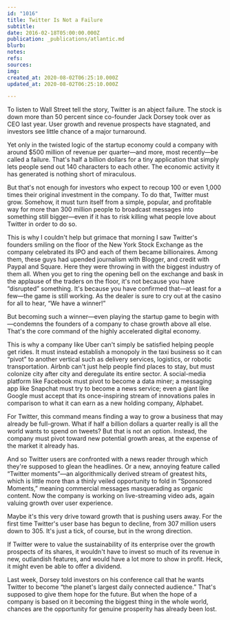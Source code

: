 ```yaml
---
id: "1016"
title: Twitter Is Not a Failure
subtitle: 
date: 2016-02-18T05:00:00.000Z
publication: _publications/atlantic.md
blurb: 
notes: 
refs: 
sources: 
img: 
created_at: 2020-08-02T06:25:10.000Z
updated_at: 2020-08-02T06:25:10.000Z

---
```

To listen to Wall Street tell the story, Twitter is an abject failure. The stock is down more than 50 percent since co-founder Jack Dorsey took over as CEO last year. User growth and revenue prospects have stagnated, and investors see little chance of a major turnaround.

Yet only in the twisted logic of the startup economy could a company with around $500 million of revenue per quarter—and more, most recently—be called a failure. That's half a billion dollars for a tiny application that simply lets people send out 140 characters to each other. The economic activity it has generated is nothing short of miraculous.

But that's not enough for investors who expect to recoup 100 or even 1,000 times their original investment in the company. To do that, Twitter must grow. Somehow, it must turn itself from a simple, popular, and profitable way for more than 300 million people to broadcast messages into something still bigger—even if it has to risk killing what people love about Twitter in order to do so.

This is why I couldn't help but grimace that morning I saw Twitter's founders smiling on the floor of the New York Stock Exchange as the company celebrated its IPO and each of them became billionaires. Among them, these guys had upended journalism with Blogger, and credit with Paypal and Square. Here they were throwing in with the biggest industry of them all. When you get to ring the opening bell on the exchange and bask in the applause of the traders on the floor, it's not because you have “disrupted” something. It's because you have confirmed that—at least for a few—the game is still working. As the dealer is sure to cry out at the casino for all to hear, “We have a winner!”

But becoming such a winner—even playing the startup game to begin with—condemns the founders of a company to chase growth above all else. That's the core command of the highly accelerated digital economy.

This is why a company like Uber can't simply be satisfied helping people get rides. It must instead establish a monopoly in the taxi business so it can “pivot” to another vertical such as delivery services, logistics, or robotic transportation. Airbnb can't just help people find places to stay, but must colonize city after city and deregulate its entire sector. A social-media platform like Facebook must pivot to become a data miner; a messaging app like Snapchat must try to become a news service; even a giant like Google must accept that its once-inspiring stream of innovations pales in comparison to what it can earn as a new holding company, Alphabet.

For Twitter, this command means finding a way to grow a business that may already be full-grown. What if half a billion dollars a quarter really is all the world wants to spend on tweets? But that is not an option. Instead, the company must pivot toward new potential growth areas, at the expense of the market it already has.

And so Twitter users are confronted with a news reader through which they're supposed to glean the headlines. Or a new, annoying feature called “Twitter moments”—an algorithmically derived stream of greatest hits, which is little more than a thinly veiled opportunity to fold in “Sponsored Moments,” meaning commercial messages masquerading as organic content. Now the company is working on live-streaming video ads, again valuing growth over user experience.

Maybe it's this very drive toward growth that is pushing users away. For the first time Twitter's user base has begun to decline, from 307 million users down to 305. It's just a tick, of course, but in the wrong direction.

If Twitter were to value the sustainability of its enterprise over the growth prospects of its shares, it wouldn't have to invest so much of its revenue in new, outlandish features, and would have a lot more to show in profit. Heck, it might even be able to offer a dividend.

Last week, Dorsey told investors on his conference call that he wants Twitter to become “the planet's largest daily connected audience.” That's supposed to give them hope for the future. But when the hope of a company is based on it becoming the biggest thing in the whole world, chances are the opportunity for genuine prosperity has already been lost.